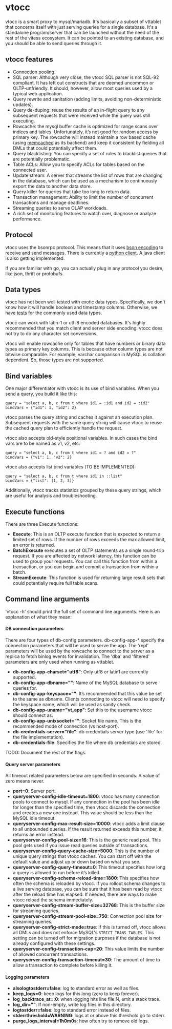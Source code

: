 # vtocc

vtocc is a smart proxy to mysql/mariadb. It's basically a subset of
vttablet that concerns itself with just serving queries for a
single database. It's a standalone program/server that can be
launched without the need of the rest of the vitess ecosystem.
It can be pointed to an existing database, and you should be able
to send queries through it.

## vtocc features

* Connection pooling.
* SQL parser: Although very close, the vtocc SQL parser is not SQL-92
  compliant. It has left out constructs that are deemed uncommon or
  OLTP-unfriendly. It should, however, allow most queries used by a
  typical web application.
* Query rewrite and sanitation (adding limits, avoiding non-deterministic updates).
* Query de-duping: reuse the results of an in-flight query to any
  subsequent requests that were received while the query was still
  executing.
* Rowcache: the mysql buffer cache is optimized for range scans over
  indices and tables. Unfortunately, it’s not good for random access
  by primary key. The rowcache will instead maintain a row based cache
  (using [memcached](http://memcached.org/) as its backend) and keep it
  consistent by fielding all DMLs that could potentially affect them.
* Query blacklisting: You can specify a set of rules to blacklist queries
  that are potentially problematic.
* Table ACLs: Allow you to specify ACLs for tables based on the connected
  user.
* Update stream: A server that streams the list of rows that are changing
  in the database, which can be used as a mechanism to continuously export
  the data to another data store.
* Query killer for queries that take too long to return data.
* Transaction management: Ability to limit the number of concurrent
  transactions and manage deadlines.
* Streaming queries to serve OLAP workloads.
* A rich set of monitoring features to watch over, diagnose or analyze performance.

## Protocol

vtocc uses the bsonrpc protocol. This means that it uses [bson encoding](http://bsonspec.org)
to receive and send messages. There is currently a [python client](https://github.com/youtube/vitess/blob/master/py/vtdb/tablet.py). A java client is
also getting implemented.

If you are familiar with go, you can actually plug in any protocol you desire, like json,
thrift or protobufs.

## Data types

vtocc has not been well tested with exotic data types. Specifically, we don't know how it
will handle boolean and timestamp columns. Otherwise, we have [tests](https://github.com/youtube/vitess/blob/master/test/test_data/test_schema.sql#L45) for
the commonly used data types.

vtocc can work with latin-1 or utf-8 encoded databases. It's highly recommended that you match
client and server side encoding. vtocc does not try to do any character set conversions.

vtocc will enable rowcache only for tables that have numbers or binary data types as primary
key columns. This is because other column types are not bitwise comparable. For example,
varchar comparison in MySQL is collation dependent. So, those types are not supported.

## Bind variables

One major differentiator with vtocc is its use of bind variables. When you send a query,
you build it like this:

    query = "select a, b, c from t where id1 = :id1 and id2 = :id2"
    bindVars = {"id1": 1, "id2": 2}

vtocc parses the query string and caches it against an execution plan. Subsequent requests
with the same query string will cause vtocc to reuse the cached query plan to efficiently
handle the request.

vtocc also accepts old-style positional variables. In such cases the bind vars are to be
named as v1, v2, etc:

    query = "select a, b, c from t where id1 = ? and id2 = ?"
    bindVars = {"v1": 1, "v2": 2}

vtocc also accepts list bind variables (TO BE IMPLEMENTED):

    query = "select a, b, c from t where id1 in ::list"
    bindVars = {"list": [1, 2, 3]}

Additionally, vtocc tracks statistics grouped by these query strings, which are
useful for analysis and troubleshooting.

## Execute functions

There are three Execute functions:

* **Execute**: This is an OLTP execute function that is expected to return a limited set
  of rows. If the number of rows exceeds the max allowed limit, an error is returned.
* **BatchExecute** executes a set of OLTP statements as a single round-trip request. If you
  are affected by network latency, this function can be used to group your requests.
  You can call this function from within a transaction, or you can begin and commit a
  transaction from within a batch.
* **StreamExecute**: This function is used for returning large result sets that could
  potentially require full table scans.

## Command line arguments

'vtocc -h' should print the full set of command line arguments. Here is an explanation
of what they mean:

#### DB connection parameters

There are four types of db-config parameters. db-config-app-* specify the connection parameters
that will be used to serve the app. The 'repl' parameters will be used by the rowcache to connect
to the server as a replica to fetch binlog events for invalidation. The 'dba' and 'filtered'
parameters are only used when running as vttablet.

* **db-config-app-charset="utf8"**: Only utf8 or latin1 are currently supported.
* **db-config-app-dbname=""**: Name of the MySQL database to serve queries for.
* **db-config-app-keyspace=""**: It’s recommended that this value be set to the same as dbname. Clients connecting to vtocc will need to specify the keyspace name, which will be used as sanity check.
* **db-config-app-uname="vt_app"**: Set this to the username vtocc should connect as.
* **db-config-app-unixsocket=""**: Socket file name. This is the recommended mode of connection (vs host-port).
* **db-credentials-server="file"**: db credentials server type (use 'file' for the file implementation).
* **db-credentials-file**: Specifies the file where db credentials are stored.

TODO: Document the rest of the flags.

#### Query server parameters

All timeout related parameters below are specified in seconds. A value of zero means never.

* **port=0**: Server port.
* **queryserver-config-idle-timeout=1800**: vtocc has many connection pools to connect to mysql. If any connection in the pool has been idle for longer than the specified time, then vtocc discards the connection and creates a new one instead. This value should be less than the MySQL idle timeout.
* **queryserver-config-max-result-size=10000**: vtocc adds a limit clause to all unbounded queries. If the result returned exceeds this number, it returns an error instead.
* **queryserver-config-pool-size=16**: This is the generic read pool. This pool gets used if you issue read queries outside of transactions.
* **queryserver-config-query-cache-size=5000**: This is the number of unique query strings that vtocc caches. You can start off with the default value and adjust up or down based on what you see.
* **queryserver-config-query-timeout=0**: This timeout specifies how long a query is allowed to run before it’s killed.
* **queryserver-config-schema-reload-time=1800**: This specifies how often the schema is reloaded by vtocc. If you rollout schema changes to a live serving database, you can be sure that it has been read by vtocc after the reload time has elapsed. If needed, there are ways to make vtocc reload the schema immediately.
* **queryserver-config-stream-buffer-size=32768**: This is the buffer size for streaming queries.
* **queryserver-config-stream-pool-size=750**: Connection pool size for streaming queries.
* **queryserver-config-strict-mode=true**: If this is turned off, vtocc allows all DMLs and does not enforce MySQL's `STRICT_TRANS_TABLES`. This setting can be turned off for migration purposes if the database is not already configured with these settings.
* **queryserver-config-transaction-cap=20**: This value limits the number of allowed concurrent transactions.
* **queryserver-config-transaction-timeout=30**: The amount of time to allow a transaction to complete before killing it.

#### Logging parameters

* **alsologtostderr=false**: log to standard error as well as files.
* **keep_logs=0**: keep logs for this long (zero to keep forever).
* **log_backtrace_at=:0**: when logging hits line file:N, emit a stack trace.
* **log_dir=""**: If non-empty, write log files in this directory.
* **logtostderr=false**: log to standard error instead of files.
* **stderrthreshold=WARNING**: logs at or above this threshold go to stderr.
* **purge_logs_interval=1h0m0s**: how often try to remove old logs.


